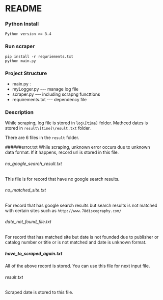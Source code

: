 # README #

### Python Install
    Python version >= 3.4 
    
### Run scraper
    pip install -r requriements.txt
    python main.py
    
    
### Project Structure
* main.py  :
* myLogger.py --- manage log file
* scraper.py --- including scrapng functtions
* requirements.txt --- dependency file

### Description

While scraping, log file is stored in `log\[time]` folder.
Mathced dates is stored in `result\[time]\result.txt` folder.

There are 6 files in the `result` folder.

######error.txt
While scraping, unknown error occurs due to unknown data format.
If it happens, record url is stored in this file.

###### no_google_search_result.txt
This file is for record that have no google search results.

###### no_matched_site.txt
For record that has google search results but search results is not matched with certain sites such as `http://www.78discography.com/`

###### date_not_found_file.txt
For record that has matched site but date is not founded due to publisher or catalog number or title or is not matched and date is unknown format.

##### have_to_scraped_again.txt 
All of the above record is stored.
You can use this file for next input file.

###### result.txt
Scraped date is stored to this file.







 

    
    
    